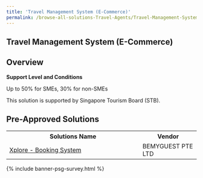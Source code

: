 ```yaml
---
title: 'Travel Management System (E-Commerce)'
permalink: /browse-all-solutions-Travel-Agents/Travel-Management-System--E-Commerce-
---
```


## Travel Management System (E-Commerce)
## Overview

**Support Level and Conditions**

Up to 50% for SMEs, 30% for non-SMEs

This solution is supported by Singapore Tourism Board (STB).

## Pre-Approved Solutions

<table>
<tr>
<th style='width: auto;'><b>Solutions Name</b></th>
<th style='width: 30%;'><b>Vendor</b></th>
</tr>
<tr>
<td><a href='/productivity-solutions-grant/solutionrepo/solution185' target='_blank'>Xplore - Booking System</a><br></td>
<td>BEMYGUEST PTE LTD</td>
</tr>
</table>

{% include banner-psg-survey.html %}
